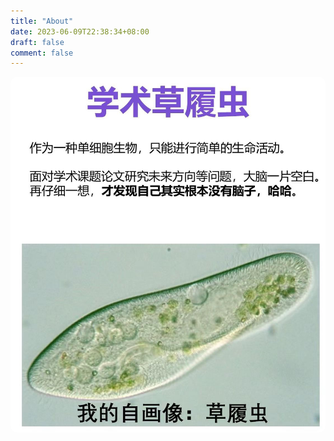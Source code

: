 ```yaml
---
title: "About"
date: 2023-06-09T22:38:34+08:00
draft: false
comment: false
---
```


<style>
.float-container {
    border: 0px;
    padding: 20px;
    font-size: 18px;
}

.float-child1 {
    width: 65%;
    float: left;
    padding: 0px;
    border: 0px;
}  

.float-child2 {
    width: 30%;
    float: right;
    padding: 0px;
    border: 0px;
}

img {
    border-radius: 10px
}
</style>

<center>

![title](./pic/about.png)

</center>

</div>